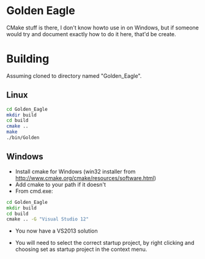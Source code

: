 Golden Eagle
============

CMake stuff is there, I don't know howto use in on Windows, but if someone would try and document exactly how to do it here, that'd be create.

Building
========

Assuming cloned to directory named "Golden_Eagle".

Linux
-----

```bash
cd Golden_Eagle
mkdir build
cd build
cmake ..
make
./bin/Golden

```

Windows
-------

- Install cmake for Windows (win32 installer from http://www.cmake.org/cmake/resources/software.html)
- Add cmake to your path if it doesn't
- From cmd.exe:

```bat
cd Golden_Eagle
mkdir build
cd build
cmake .. -G "Visual Studio 12"
```

- You now have a VS2013 solution

- You will need to select the correct startup project, by right clicking and choosing set as startup project in the context menu.
